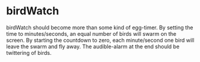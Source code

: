 # birdWatch

birdWatch should become more than some kind of egg-timer. 
By setting the time to minutes/seconds, an equal number of birds will swarm on the screen.
By starting the countdown to zero, each minute/second one bird will leave the swarm and fly away.
The audible-alarm at the end should be twittering of birds.
